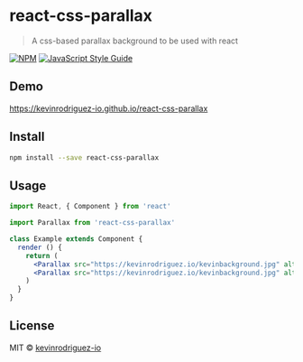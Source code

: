 # react-css-parallax

> A css-based parallax background to be used with react

[![NPM](https://img.shields.io/npm/v/react-css-parallax.svg)](https://www.npmjs.com/package/react-css-parallax) [![JavaScript Style Guide](https://img.shields.io/badge/code_style-standard-brightgreen.svg)](https://standardjs.com)

## Demo
https://kevinrodriguez-io.github.io/react-css-parallax

## Install

```bash
npm install --save react-css-parallax
```

## Usage

```jsx
import React, { Component } from 'react'

import Parallax from 'react-css-parallax'

class Example extends Component {
  render () {
    return (
      <Parallax src="https://kevinrodriguez.io/kevinbackground.jpg" alt="A nice keyboard" height="100vh" />
      <Parallax src="https://kevinrodriguez.io/kevinbackground.jpg" alt="A nice keyboard" height="100vh" fixed {/*Disables the parallax effect*/} />
    )
  }
}
```

## License

MIT © [kevinrodriguez-io](https://github.com/kevinrodriguez-io)
